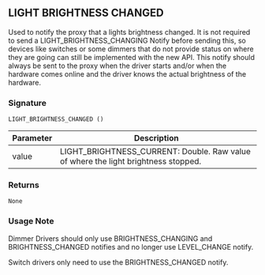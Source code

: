 ## LIGHT BRIGHTNESS CHANGED

Used to notify the proxy that a lights brightness changed.  It is not required to send a LIGHT\_BRIGHTNESS\_CHANGING Notify before sending this, so devices like switches or some dimmers that do not provide status on where they are going can still be implemented with the new API. This notify should always be sent to the proxy when the driver starts and/or when the hardware comes online and the driver knows the actual brightness of the hardware.


### Signature

`LIGHT_BRIGHTNESS_CHANGED ()`


| Parameter | Description |
| --- | --- |
| value | LIGHT\_BRIGHTNESS\_CURRENT: Double. Raw value of where the light brightness stopped. |


### Returns

`None`


### Usage Note

Dimmer Drivers should only use BRIGHTNESS\_CHANGING and BRIGHTNESS\_CHANGED notifies and no longer use LEVEL\_CHANGE notify.

Switch drivers only need to use the BRIGHTNESS\_CHANGED notify.